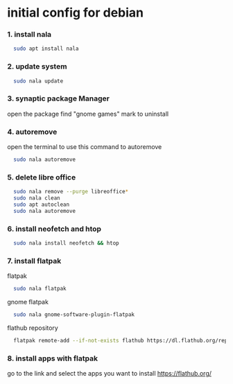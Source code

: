 
# initial config for debian

### 1. install nala
```bash
  sudo apt install nala
```
### 2. update system
```bash
  sudo nala update
```
### 3. synaptic package Manager
open the package find "gnome games" mark to uninstall

### 4. autoremove
open the terminal to use this command to autoremove
```bash
  sudo nala autoremove
```

### 5. delete libre office
```bash
  sudo nala remove --purge libreoffice*
  sudo nala clean
  sudo apt autoclean
  sudo nala autoremove
```

### 6. install neofetch and htop
```bash
  sudo nala install neofetch && htop
```

### 7. install flatpak
flatpak
```bash
  sudo nala flatpak
```
gnome flatpak
```bash
  sudo nala gnome-software-plugin-flatpak
```
flathub repository
```bash
  flatpak remote-add --if-not-exists flathub https://dl.flathub.org/repo/flathub.flatpakrepo 
```

### 8. install apps with flatpak
go to the link and select the apps you want to install https://flathub.org/
